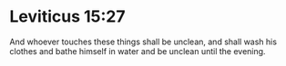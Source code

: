 # Leviticus 15:27

And whoever touches these things shall be unclean, and shall wash his clothes and bathe himself in water and be unclean until the evening.
